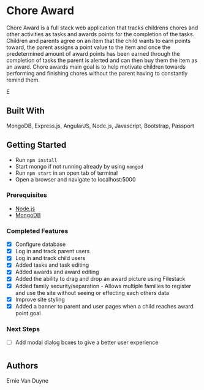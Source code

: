 
# Chore Award

Chore Award is a full stack web application that tracks childrens chores and other activities as tasks and
awards points for the completion of the tasks. Children and parents agree on an item that the child wants to earn points
 toward, the parent assigns a point value to the item and once the predetermined amount of award points has been earned 
 through the completion of tasks the parent is alerted and can then buy them the item as an award. 
 Chore awards main goal is to help motivate children towards performing and finishing chores without the parent 
 having to constantly remind them.
 
 E
## Built With

MongoDB, Express.js, AngularJS, Node.js, Javascript, Bootstrap, Passport

## Getting Started

* Run `npm install`
* Start mongo if not running already by using `mongod`
* Run `npm start` in an open tab of terminal
* Open a browser and navigate to localhost:5000

### Prerequisites

- [Node.js](https://nodejs.org/en/)
- [MongoDB](https://www.mongodb.com/)


### Completed Features

- [x] Configure database
- [x] Log in and track parent users
- [x] Log in and track child users
- [x] Added tasks and task editing
- [x] Added awards and award editing
- [x] Added the ability to drag and drop an award picture using Filestack
- [x] Added family security/separation - Allows multiple families to register and use the site
       without seeing or effecting each others data   
- [x] Improve site styling 
- [x] Added a banner to parent and user pages when a child reaches award point goal

### Next Steps

- [ ] Add modal dialog boxes to give a better user experience

#
## Authors

Ernie Van Duyne

